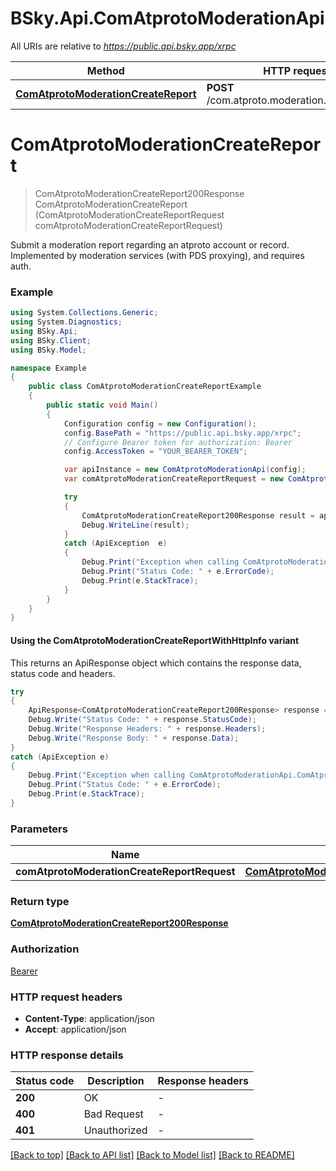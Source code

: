 # BSky.Api.ComAtprotoModerationApi

All URIs are relative to *https://public.api.bsky.app/xrpc*

| Method | HTTP request | Description |
|--------|--------------|-------------|
| [**ComAtprotoModerationCreateReport**](ComAtprotoModerationApi.md#comatprotomoderationcreatereport) | **POST** /com.atproto.moderation.createReport |  |

<a id="comatprotomoderationcreatereport"></a>
# **ComAtprotoModerationCreateReport**
> ComAtprotoModerationCreateReport200Response ComAtprotoModerationCreateReport (ComAtprotoModerationCreateReportRequest comAtprotoModerationCreateReportRequest)



Submit a moderation report regarding an atproto account or record. Implemented by moderation services (with PDS proxying), and requires auth.

### Example
```csharp
using System.Collections.Generic;
using System.Diagnostics;
using BSky.Api;
using BSky.Client;
using BSky.Model;

namespace Example
{
    public class ComAtprotoModerationCreateReportExample
    {
        public static void Main()
        {
            Configuration config = new Configuration();
            config.BasePath = "https://public.api.bsky.app/xrpc";
            // Configure Bearer token for authorization: Bearer
            config.AccessToken = "YOUR_BEARER_TOKEN";

            var apiInstance = new ComAtprotoModerationApi(config);
            var comAtprotoModerationCreateReportRequest = new ComAtprotoModerationCreateReportRequest(); // ComAtprotoModerationCreateReportRequest | 

            try
            {
                ComAtprotoModerationCreateReport200Response result = apiInstance.ComAtprotoModerationCreateReport(comAtprotoModerationCreateReportRequest);
                Debug.WriteLine(result);
            }
            catch (ApiException  e)
            {
                Debug.Print("Exception when calling ComAtprotoModerationApi.ComAtprotoModerationCreateReport: " + e.Message);
                Debug.Print("Status Code: " + e.ErrorCode);
                Debug.Print(e.StackTrace);
            }
        }
    }
}
```

#### Using the ComAtprotoModerationCreateReportWithHttpInfo variant
This returns an ApiResponse object which contains the response data, status code and headers.

```csharp
try
{
    ApiResponse<ComAtprotoModerationCreateReport200Response> response = apiInstance.ComAtprotoModerationCreateReportWithHttpInfo(comAtprotoModerationCreateReportRequest);
    Debug.Write("Status Code: " + response.StatusCode);
    Debug.Write("Response Headers: " + response.Headers);
    Debug.Write("Response Body: " + response.Data);
}
catch (ApiException e)
{
    Debug.Print("Exception when calling ComAtprotoModerationApi.ComAtprotoModerationCreateReportWithHttpInfo: " + e.Message);
    Debug.Print("Status Code: " + e.ErrorCode);
    Debug.Print(e.StackTrace);
}
```

### Parameters

| Name | Type | Description | Notes |
|------|------|-------------|-------|
| **comAtprotoModerationCreateReportRequest** | [**ComAtprotoModerationCreateReportRequest**](ComAtprotoModerationCreateReportRequest.md) |  |  |

### Return type

[**ComAtprotoModerationCreateReport200Response**](ComAtprotoModerationCreateReport200Response.md)

### Authorization

[Bearer](../README.md#Bearer)

### HTTP request headers

 - **Content-Type**: application/json
 - **Accept**: application/json


### HTTP response details
| Status code | Description | Response headers |
|-------------|-------------|------------------|
| **200** | OK |  -  |
| **400** | Bad Request |  -  |
| **401** | Unauthorized |  -  |

[[Back to top]](#) [[Back to API list]](../README.md#documentation-for-api-endpoints) [[Back to Model list]](../README.md#documentation-for-models) [[Back to README]](../README.md)

